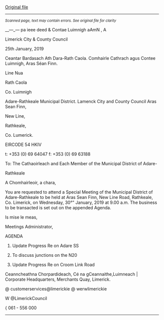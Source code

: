[Original file](https://www.limerick.ie/sites/default/files/media/documents/2019-01/00%20Agenda%2030th%20January%2C%202019.pdf)

---
*<small>Scanned page, text may contain errors. See original file for clarity</small>*  

__—_— pa ieee deed
& Contae Luimnigh
aAmN , A

Limerick City
& County Council

25th January, 2019

Ceantar Bardasach Ath Dara-Rath Caola.
Comhairle Cathrach agus Contee Luimnigh,
Aras Séan Finn.

Line Nua

Rath Caola

Co. Luimnigh

Adare-Rathkeale Municipal District.
Lamenck City and County Council
Aras Sean Finn,

New Line,

Rathkeale,

Co. Lumerick.

EIRCODE 54 HKIV

t: +353 (0) 69 64047
f: +353 (0) 69 63188

To: The Cathaoirleach and Each Member of the Municipal District of Adare-

Rathkeale

A Chomhairleoir, a chara,

You are requested to attend a Special Meeting of the Municipal District of Adare-Rathkeale to be
held at Aras Sean Finn, New Line Road, Rathkeale, Co. Limerick, on Wednesday, 30°" January, 2019
at 9.00 a.m. The business to be transacted is set out on the appended Agenda.

Is mise le meas,

Meetings Administrator,

AGENDA

1. Update Progress Re on Adare SS

2. To discuss junctions on the N20

3. Update Progress Re on Croom Link Road

Ceanncheathna Chorpardideach, Cé na gCeannaithe,Luimneach |
Corporate Headquarters, Merchants Quay, Limerick.

@ customerservices@limerickie
@ werwlimerickie

W @LimerickCouncil

{ 061 - 556 000


---
